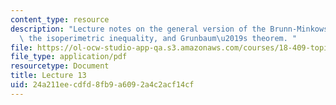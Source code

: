 ```yaml
---
content_type: resource
description: "Lecture notes on the general version of the Brunn-Minkowski inequality,\
  \ the isoperimetric inequality, and Grunbaum\u2019s theorem. "
file: https://ol-ocw-studio-app-qa.s3.amazonaws.com/courses/18-409-topics-in-theoretical-computer-science-an-algorithmists-toolkit-fall-2009/24a211eecdfd8fb9a6092a4c2acf14cf_MIT18_409F09_scribe13.pdf
file_type: application/pdf
resourcetype: Document
title: Lecture 13
uid: 24a211ee-cdfd-8fb9-a609-2a4c2acf14cf
---
```

